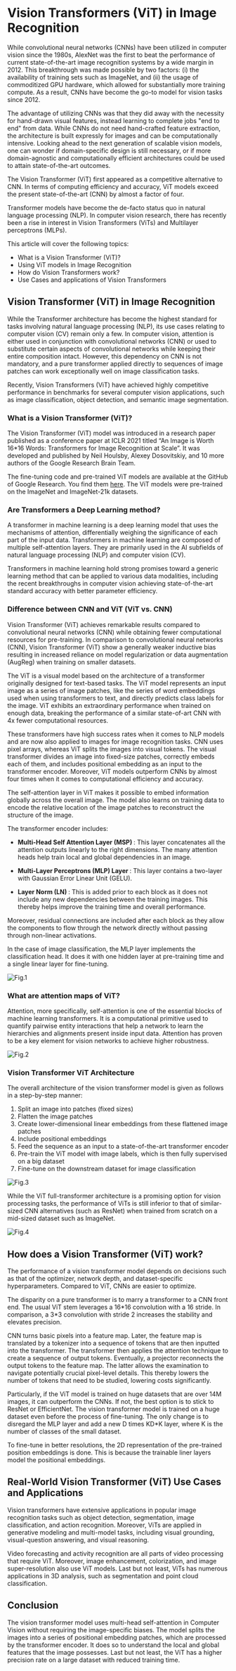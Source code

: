# Vision Transformers (ViT) in Image Recognition

While convolutional neural networks (CNNs) have been utilized in computer vision since the 1980s, AlexNet was the first to beat the performance of current state-of-the-art image recognition systems by a wide margin in 2012. This breakthrough was made possible by two factors: (i) the availability of training sets such as ImageNet, and (ii) the usage of commoditized GPU hardware, which allowed for substantially more training compute. As a result, CNNs have become the go-to model for vision tasks since 2012.

The advantage of utilizing CNNs was that they did away with the necessity for hand-drawn visual features, instead learning to complete jobs "end to end" from data. While CNNs do not need hand-crafted feature extraction, the architecture is built expressly for images and can be computationally intensive. Looking ahead to the next generation of scalable vision models, one can wonder if domain-specific design is still necessary, or if more domain-agnostic and computationally efficient architectures could be used to attain state-of-the-art outcomes.

The Vision Transformer (ViT) first appeared as a competitive alternative to CNN. In terms of computing efficiency and accuracy, ViT models exceed the present state-of-the-art (CNN) by almost a factor of four.

Transformer models have become the de-facto status quo in natural language processing (NLP). In computer vision research, there has recently been a rise in interest in Vision Transformers (ViTs) and Multilayer perceptrons (MLPs).

This article will cover the following topics:

- What is a Vision Transformer (ViT)?
- Using ViT models in Image Recognition
- How do Vision Transformers work?
- Use Cases and applications of Vision Transformers

## Vision Transformer (ViT) in Image Recognition

While the Transformer architecture has become the highest standard for tasks involving natural language processing (NLP), its use cases relating to computer vision (CV) remain only a few. In computer vision, attention is either used in conjunction with convolutional networks (CNN) or used to substitute certain aspects of convolutional networks while keeping their entire composition intact. However, this dependency on CNN is not mandatory, and a pure transformer applied directly to sequences of image patches can work exceptionally well on image classification tasks.

Recently, Vision Transformers (ViT) have achieved highly competitive performance in benchmarks for several computer vision applications, such as image classification, object detection, and semantic image segmentation.

### What is a Vision Transformer (ViT)?

The Vision Transformer (ViT) model was introduced in a research paper published as a conference paper at ICLR 2021 titled “An Image is Worth 16*16 Words: Transformers for Image Recognition at Scale”. It was developed and published by Neil Houlsby, Alexey Dosovitskiy, and 10 more authors of the Google Research Brain Team.

The fine-tuning code and pre-trained ViT models are available at the GitHub of Google Research. You find them [here](https://github.com/google-research/vision_transformer). The ViT models were pre-trained on the ImageNet and ImageNet-21k datasets.

### Are Transformers a Deep Learning method?

A transformer in machine learning is a deep learning model that uses the mechanisms of attention, differentially weighing the significance of each part of the input data. Transformers in machine learning are composed of multiple self-attention layers. They are primarily used in the AI subfields of natural language processing (NLP) and computer vision (CV).

Transformers in machine learning hold strong promises toward a generic learning method that can be applied to various data modalities, including the recent breakthroughs in computer vision achieving state-of-the-art standard accuracy with better parameter efficiency.

### Difference between CNN and ViT (ViT vs. CNN)

Vision Transformer (ViT) achieves remarkable results compared to convolutional neural networks (CNN) while obtaining fewer computational resources for pre-training. In comparison to convolutional neural networks (CNN), Vision Transformer (ViT) show a generally weaker inductive bias resulting in increased reliance on model regularization or data augmentation (AugReg) when training on smaller datasets.

The ViT is a visual model based on the architecture of a transformer originally designed for text-based tasks. The ViT model represents an input image as a series of image patches, like the series of word embeddings used when using transformers to text, and directly predicts class labels for the image. ViT exhibits an extraordinary performance when trained on enough data, breaking the performance of a similar state-of-art CNN with 4x fewer computational resources.

These transformers have high success rates when it comes to NLP models and are now also applied to images for image recognition tasks. CNN uses pixel arrays, whereas ViT splits the images into visual tokens. The visual transformer divides an image into fixed-size patches, correctly embeds each of them, and includes positional embedding as an input to the transformer encoder. Moreover, ViT models outperform CNNs by almost four times when it comes to computational efficiency and accuracy.

The self-attention layer in ViT makes it possible to embed information globally across the overall image. The model also learns on training data to encode the relative location of the image patches to reconstruct the structure of the image.

The transformer encoder includes:

- <b> Multi-Head Self Attention Layer (MSP) </b>: This layer concatenates all the attention outputs linearly to the right dimensions. The many attention heads help train local and global dependencies in an image.

- <b> Multi-Layer Perceptrons (MLP) Layer </b>: This layer contains a two-layer with Gaussian Error Linear Unit (GELU).

- <b> Layer Norm (LN) </b>: This is added prior to each block as it does not include any new dependencies between the training images. This thereby helps improve the training time and overall performance.

Moreover, residual connections are included after each block as they allow the components to flow through the network directly without passing through non-linear activations.

In the case of image classification, the MLP layer implements the classification head. It does it with one hidden layer at pre-training time and a single linear layer for fine-tuning.

![Fig.1](https://viso.ai/wp-content/uploads/2021/09/attention-map-vision-transformers-vit-1060x558.jpg)

### What are attention maps of ViT?

Attention, more specifically, self-attention is one of the essential blocks of machine learning transformers. It is a computational primitive used to quantify pairwise entity interactions that help a network to learn the hierarchies and alignments present inside input data. Attention has proven to be a key element for vision networks to achieve higher robustness.

![Fig.2](https://viso.ai/wp-content/uploads/2021/09/confidence-and-attention-of-vision-transformers-vit.jpg)

### Vision Transformer ViT Architecture

The overall architecture of the vision transformer model is given as follows in a step-by-step manner:

1. Split an image into patches (fixed sizes)
2. Flatten the image patches
3. Create lower-dimensional linear embeddings from these flattened image patches
4. Include positional embeddings
5. Feed the sequence as an input to a state-of-the-art transformer encoder
6. Pre-train the ViT model with image labels, which is then fully supervised on a big dataset
7. Fine-tune on the downstream dataset for image classification

![Fig.3](https://viso.ai/wp-content/uploads/2021/09/vision-transformer-vit.png)

While the ViT full-transformer architecture is a promising option for vision processing tasks, the performance of ViTs is still inferior to that of similar-sized CNN alternatives (such as ResNet) when trained from scratch on a mid-sized dataset such as ImageNet.

![Fig.4](https://viso.ai/wp-content/uploads/2021/09/vit-vision-transformers-performance-2021-1060x470.jpg)

## How does a Vision Transformer (ViT) work?

The performance of a vision transformer model depends on decisions such as that of the optimizer, network depth, and dataset-specific hyperparameters. Compared to ViT, CNNs are easier to optimize.

The disparity on a pure transformer is to marry a transformer to a CNN front end. The usual ViT stem leverages a 16\*16 convolution with a 16 stride. In comparison, a 3\*3 convolution with stride 2 increases the stability and elevates precision.

CNN turns basic pixels into a feature map. Later, the feature map is translated by a tokenizer into a sequence of tokens that are then inputted into the transformer. The transformer then applies the attention technique to create a sequence of output tokens. Eventually, a projector reconnects the output tokens to the feature map. The latter allows the examination to navigate potentially crucial pixel-level details. This thereby lowers the number of tokens that need to be studied, lowering costs significantly.

Particularly, if the ViT model is trained on huge datasets that are over 14M images, it can outperform the CNNs. If not, the best option is to stick to ResNet or EfficientNet. The vision transformer model is trained on a huge dataset even before the process of fine-tuning. The only change is to disregard the MLP layer and add a new D times KD*K layer, where K is the number of classes of the small dataset.

To fine-tune in better resolutions, the 2D representation of the pre-trained position embeddings is done. This is because the trainable liner layers model the positional embeddings.

## Real-World Vision Transformer (ViT) Use Cases and Applications

Vision transformers have extensive applications in popular image recognition tasks such as object detection, segmentation, image classification, and action recognition. Moreover, ViTs are applied in generative modeling and multi-model tasks, including visual grounding, visual-question answering, and visual reasoning.

Video forecasting and activity recognition are all parts of video processing that require ViT. Moreover, image enhancement, colorization, and image super-resolution also use ViT models. Last but not least, ViTs has numerous applications in 3D analysis, such as segmentation and point cloud classification.

## Conclusion

The vision transformer model uses multi-head self-attention in Computer Vision without requiring the image-specific biases. The model splits the images into a series of positional embedding patches, which are processed by the transformer encoder. It does so to understand the local and global features that the image possesses. Last but not least, the ViT has a higher precision rate on a large dataset with reduced training time.





